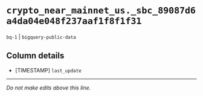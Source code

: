 # `crypto_near_mainnet_us._sbc_89087d6a4da04e048f237aaf1f8f1f31`
`bq-1` | `bigquery-public-data`

## Column details
* [TIMESTAMP] `last_update`

-------------------------------------------------------------------------------
*Do not make edits above this line.*
